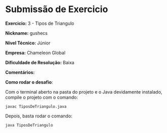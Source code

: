 # Submissão de Exercicio

**Exercicio:** 3 - Tipos de Triangulo

**Nickname:** gushecs

**Nível Técnico:** Júnior

**Empresa:** Chameleon Global

**Dificuldade de Resolução:** Baixa

**Comentários:**

**Como rodar o desafio**:

Com o terminal aberto na pasta do projeto e o Java devidamente instalado, compile o projeto com o comando:

```
javac TiposDeTriangulo.java
```

Depois, basta rodar o comando:
```
java TiposDeTriangulo
```